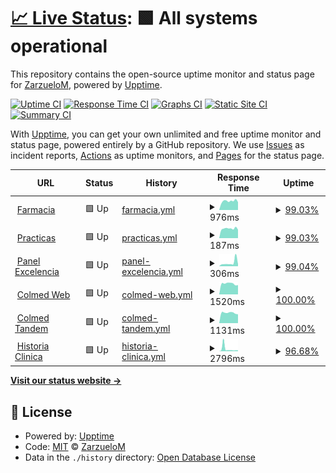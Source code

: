 # [📈 Live Status](https://ZarzueloM.github.io/status): <!--live status--> **🟩 All systems operational**

This repository contains the open-source uptime monitor and status page for [ZarzueloM](https://ZarzueloM.github.io/status), powered by [Upptime](https://github.com/upptime/upptime).

[![Uptime CI](https://github.com/ZarzueloM/status/workflows/Uptime%20CI/badge.svg)](https://github.com/ZarzueloM/status/actions?query=workflow%3A%22Uptime+CI%22)
[![Response Time CI](https://github.com/ZarzueloM/status/workflows/Response%20Time%20CI/badge.svg)](https://github.com/ZarzueloM/status/actions?query=workflow%3A%22Response+Time+CI%22)
[![Graphs CI](https://github.com/ZarzueloM/status/workflows/Graphs%20CI/badge.svg)](https://github.com/ZarzueloM/status/actions?query=workflow%3A%22Graphs+CI%22)
[![Static Site CI](https://github.com/ZarzueloM/status/workflows/Static%20Site%20CI/badge.svg)](https://github.com/ZarzueloM/status/actions?query=workflow%3A%22Static+Site+CI%22)
[![Summary CI](https://github.com/ZarzueloM/status/workflows/Summary%20CI/badge.svg)](https://github.com/ZarzueloM/status/actions?query=workflow%3A%22Summary+CI%22)

With [Upptime](https://upptime.js.org), you can get your own unlimited and free uptime monitor and status page, powered entirely by a GitHub repository. We use [Issues](https://github.com/ZarzueloM/status/issues) as incident reports, [Actions](https://github.com/ZarzueloM/status/actions) as uptime monitors, and [Pages](https://ZarzueloM.github.io/status) for the status page.

<!--start: status pages-->
<!-- This summary is generated by Upptime (https://github.com/upptime/upptime) -->
<!-- Do not edit this manually, your changes will be overwritten -->
<!-- prettier-ignore -->
| URL | Status | History | Response Time | Uptime |
| --- | ------ | ------- | ------------- | ------ |
| <img alt="" src="https://icons.duckduckgo.com/ip3/excelencia.myqnapcloud.com.ico" height="13"> [Farmacia](http://excelencia.myqnapcloud.com:3002/ColmedFcia/ValidarNew.aspx) | 🟩 Up | [farmacia.yml](https://github.com/ZarzueloM/status/commits/HEAD/history/farmacia.yml) | <details><summary><img alt="Response time graph" src="./graphs/farmacia/response-time-week.png" height="20"> 976ms</summary><br><a href="https://status.colmedsanjuan.com.ar/history/farmacia"><img alt="Response time 912" src="https://img.shields.io/endpoint?url=https%3A%2F%2Fraw.githubusercontent.com%2FZarzueloM%2Fstatus%2FHEAD%2Fapi%2Ffarmacia%2Fresponse-time.json"></a><br><a href="https://status.colmedsanjuan.com.ar/history/farmacia"><img alt="24-hour response time 1033" src="https://img.shields.io/endpoint?url=https%3A%2F%2Fraw.githubusercontent.com%2FZarzueloM%2Fstatus%2FHEAD%2Fapi%2Ffarmacia%2Fresponse-time-day.json"></a><br><a href="https://status.colmedsanjuan.com.ar/history/farmacia"><img alt="7-day response time 976" src="https://img.shields.io/endpoint?url=https%3A%2F%2Fraw.githubusercontent.com%2FZarzueloM%2Fstatus%2FHEAD%2Fapi%2Ffarmacia%2Fresponse-time-week.json"></a><br><a href="https://status.colmedsanjuan.com.ar/history/farmacia"><img alt="30-day response time 1007" src="https://img.shields.io/endpoint?url=https%3A%2F%2Fraw.githubusercontent.com%2FZarzueloM%2Fstatus%2FHEAD%2Fapi%2Ffarmacia%2Fresponse-time-month.json"></a><br><a href="https://status.colmedsanjuan.com.ar/history/farmacia"><img alt="1-year response time 945" src="https://img.shields.io/endpoint?url=https%3A%2F%2Fraw.githubusercontent.com%2FZarzueloM%2Fstatus%2FHEAD%2Fapi%2Ffarmacia%2Fresponse-time-year.json"></a></details> | <details><summary><a href="https://status.colmedsanjuan.com.ar/history/farmacia">99.03%</a></summary><a href="https://status.colmedsanjuan.com.ar/history/farmacia"><img alt="All-time uptime 98.42%" src="https://img.shields.io/endpoint?url=https%3A%2F%2Fraw.githubusercontent.com%2FZarzueloM%2Fstatus%2FHEAD%2Fapi%2Ffarmacia%2Fuptime.json"></a><br><a href="https://status.colmedsanjuan.com.ar/history/farmacia"><img alt="24-hour uptime 97.70%" src="https://img.shields.io/endpoint?url=https%3A%2F%2Fraw.githubusercontent.com%2FZarzueloM%2Fstatus%2FHEAD%2Fapi%2Ffarmacia%2Fuptime-day.json"></a><br><a href="https://status.colmedsanjuan.com.ar/history/farmacia"><img alt="7-day uptime 99.03%" src="https://img.shields.io/endpoint?url=https%3A%2F%2Fraw.githubusercontent.com%2FZarzueloM%2Fstatus%2FHEAD%2Fapi%2Ffarmacia%2Fuptime-week.json"></a><br><a href="https://status.colmedsanjuan.com.ar/history/farmacia"><img alt="30-day uptime 99.78%" src="https://img.shields.io/endpoint?url=https%3A%2F%2Fraw.githubusercontent.com%2FZarzueloM%2Fstatus%2FHEAD%2Fapi%2Ffarmacia%2Fuptime-month.json"></a><br><a href="https://status.colmedsanjuan.com.ar/history/farmacia"><img alt="1-year uptime 97.48%" src="https://img.shields.io/endpoint?url=https%3A%2F%2Fraw.githubusercontent.com%2FZarzueloM%2Fstatus%2FHEAD%2Fapi%2Ffarmacia%2Fuptime-year.json"></a></details>
| <img alt="" src="https://icons.duckduckgo.com/ip3/excelencia.myqnapcloud.com.ico" height="13"> [Practicas](http://excelencia.myqnapcloud.com:3002/Colmedpracticas/Login.aspx) | 🟩 Up | [practicas.yml](https://github.com/ZarzueloM/status/commits/HEAD/history/practicas.yml) | <details><summary><img alt="Response time graph" src="./graphs/practicas/response-time-week.png" height="20"> 187ms</summary><br><a href="https://status.colmedsanjuan.com.ar/history/practicas"><img alt="Response time 250" src="https://img.shields.io/endpoint?url=https%3A%2F%2Fraw.githubusercontent.com%2FZarzueloM%2Fstatus%2FHEAD%2Fapi%2Fpracticas%2Fresponse-time.json"></a><br><a href="https://status.colmedsanjuan.com.ar/history/practicas"><img alt="24-hour response time 195" src="https://img.shields.io/endpoint?url=https%3A%2F%2Fraw.githubusercontent.com%2FZarzueloM%2Fstatus%2FHEAD%2Fapi%2Fpracticas%2Fresponse-time-day.json"></a><br><a href="https://status.colmedsanjuan.com.ar/history/practicas"><img alt="7-day response time 187" src="https://img.shields.io/endpoint?url=https%3A%2F%2Fraw.githubusercontent.com%2FZarzueloM%2Fstatus%2FHEAD%2Fapi%2Fpracticas%2Fresponse-time-week.json"></a><br><a href="https://status.colmedsanjuan.com.ar/history/practicas"><img alt="30-day response time 191" src="https://img.shields.io/endpoint?url=https%3A%2F%2Fraw.githubusercontent.com%2FZarzueloM%2Fstatus%2FHEAD%2Fapi%2Fpracticas%2Fresponse-time-month.json"></a><br><a href="https://status.colmedsanjuan.com.ar/history/practicas"><img alt="1-year response time 236" src="https://img.shields.io/endpoint?url=https%3A%2F%2Fraw.githubusercontent.com%2FZarzueloM%2Fstatus%2FHEAD%2Fapi%2Fpracticas%2Fresponse-time-year.json"></a></details> | <details><summary><a href="https://status.colmedsanjuan.com.ar/history/practicas">99.03%</a></summary><a href="https://status.colmedsanjuan.com.ar/history/practicas"><img alt="All-time uptime 98.63%" src="https://img.shields.io/endpoint?url=https%3A%2F%2Fraw.githubusercontent.com%2FZarzueloM%2Fstatus%2FHEAD%2Fapi%2Fpracticas%2Fuptime.json"></a><br><a href="https://status.colmedsanjuan.com.ar/history/practicas"><img alt="24-hour uptime 97.70%" src="https://img.shields.io/endpoint?url=https%3A%2F%2Fraw.githubusercontent.com%2FZarzueloM%2Fstatus%2FHEAD%2Fapi%2Fpracticas%2Fuptime-day.json"></a><br><a href="https://status.colmedsanjuan.com.ar/history/practicas"><img alt="7-day uptime 99.03%" src="https://img.shields.io/endpoint?url=https%3A%2F%2Fraw.githubusercontent.com%2FZarzueloM%2Fstatus%2FHEAD%2Fapi%2Fpracticas%2Fuptime-week.json"></a><br><a href="https://status.colmedsanjuan.com.ar/history/practicas"><img alt="30-day uptime 99.78%" src="https://img.shields.io/endpoint?url=https%3A%2F%2Fraw.githubusercontent.com%2FZarzueloM%2Fstatus%2FHEAD%2Fapi%2Fpracticas%2Fuptime-month.json"></a><br><a href="https://status.colmedsanjuan.com.ar/history/practicas"><img alt="1-year uptime 97.85%" src="https://img.shields.io/endpoint?url=https%3A%2F%2Fraw.githubusercontent.com%2FZarzueloM%2Fstatus%2FHEAD%2Fapi%2Fpracticas%2Fuptime-year.json"></a></details>
| <img alt="" src="https://icons.duckduckgo.com/ip3/excelencia.myqnapcloud.com.ico" height="13"> [Panel Excelencia](http://excelencia.myqnapcloud.com:3002/PaneldeValidacion/Login.Aspx) | 🟩 Up | [panel-excelencia.yml](https://github.com/ZarzueloM/status/commits/HEAD/history/panel-excelencia.yml) | <details><summary><img alt="Response time graph" src="./graphs/panel-excelencia/response-time-week.png" height="20"> 306ms</summary><br><a href="https://status.colmedsanjuan.com.ar/history/panel-excelencia"><img alt="Response time 364" src="https://img.shields.io/endpoint?url=https%3A%2F%2Fraw.githubusercontent.com%2FZarzueloM%2Fstatus%2FHEAD%2Fapi%2Fpanel-excelencia%2Fresponse-time.json"></a><br><a href="https://status.colmedsanjuan.com.ar/history/panel-excelencia"><img alt="24-hour response time 668" src="https://img.shields.io/endpoint?url=https%3A%2F%2Fraw.githubusercontent.com%2FZarzueloM%2Fstatus%2FHEAD%2Fapi%2Fpanel-excelencia%2Fresponse-time-day.json"></a><br><a href="https://status.colmedsanjuan.com.ar/history/panel-excelencia"><img alt="7-day response time 306" src="https://img.shields.io/endpoint?url=https%3A%2F%2Fraw.githubusercontent.com%2FZarzueloM%2Fstatus%2FHEAD%2Fapi%2Fpanel-excelencia%2Fresponse-time-week.json"></a><br><a href="https://status.colmedsanjuan.com.ar/history/panel-excelencia"><img alt="30-day response time 221" src="https://img.shields.io/endpoint?url=https%3A%2F%2Fraw.githubusercontent.com%2FZarzueloM%2Fstatus%2FHEAD%2Fapi%2Fpanel-excelencia%2Fresponse-time-month.json"></a><br><a href="https://status.colmedsanjuan.com.ar/history/panel-excelencia"><img alt="1-year response time 361" src="https://img.shields.io/endpoint?url=https%3A%2F%2Fraw.githubusercontent.com%2FZarzueloM%2Fstatus%2FHEAD%2Fapi%2Fpanel-excelencia%2Fresponse-time-year.json"></a></details> | <details><summary><a href="https://status.colmedsanjuan.com.ar/history/panel-excelencia">99.04%</a></summary><a href="https://status.colmedsanjuan.com.ar/history/panel-excelencia"><img alt="All-time uptime 98.57%" src="https://img.shields.io/endpoint?url=https%3A%2F%2Fraw.githubusercontent.com%2FZarzueloM%2Fstatus%2FHEAD%2Fapi%2Fpanel-excelencia%2Fuptime.json"></a><br><a href="https://status.colmedsanjuan.com.ar/history/panel-excelencia"><img alt="24-hour uptime 97.70%" src="https://img.shields.io/endpoint?url=https%3A%2F%2Fraw.githubusercontent.com%2FZarzueloM%2Fstatus%2FHEAD%2Fapi%2Fpanel-excelencia%2Fuptime-day.json"></a><br><a href="https://status.colmedsanjuan.com.ar/history/panel-excelencia"><img alt="7-day uptime 99.04%" src="https://img.shields.io/endpoint?url=https%3A%2F%2Fraw.githubusercontent.com%2FZarzueloM%2Fstatus%2FHEAD%2Fapi%2Fpanel-excelencia%2Fuptime-week.json"></a><br><a href="https://status.colmedsanjuan.com.ar/history/panel-excelencia"><img alt="30-day uptime 99.78%" src="https://img.shields.io/endpoint?url=https%3A%2F%2Fraw.githubusercontent.com%2FZarzueloM%2Fstatus%2FHEAD%2Fapi%2Fpanel-excelencia%2Fuptime-month.json"></a><br><a href="https://status.colmedsanjuan.com.ar/history/panel-excelencia"><img alt="1-year uptime 97.62%" src="https://img.shields.io/endpoint?url=https%3A%2F%2Fraw.githubusercontent.com%2FZarzueloM%2Fstatus%2FHEAD%2Fapi%2Fpanel-excelencia%2Fuptime-year.json"></a></details>
| <img alt="" src="https://www.colmedsanjuan.com.ar/intranet/favicon.ico" height="13"> [Colmed Web](https://www.colmedsanjuan.com.ar) | 🟩 Up | [colmed-web.yml](https://github.com/ZarzueloM/status/commits/HEAD/history/colmed-web.yml) | <details><summary><img alt="Response time graph" src="./graphs/colmed-web/response-time-week.png" height="20"> 1520ms</summary><br><a href="https://status.colmedsanjuan.com.ar/history/colmed-web"><img alt="Response time 1671" src="https://img.shields.io/endpoint?url=https%3A%2F%2Fraw.githubusercontent.com%2FZarzueloM%2Fstatus%2FHEAD%2Fapi%2Fcolmed-web%2Fresponse-time.json"></a><br><a href="https://status.colmedsanjuan.com.ar/history/colmed-web"><img alt="24-hour response time 1320" src="https://img.shields.io/endpoint?url=https%3A%2F%2Fraw.githubusercontent.com%2FZarzueloM%2Fstatus%2FHEAD%2Fapi%2Fcolmed-web%2Fresponse-time-day.json"></a><br><a href="https://status.colmedsanjuan.com.ar/history/colmed-web"><img alt="7-day response time 1520" src="https://img.shields.io/endpoint?url=https%3A%2F%2Fraw.githubusercontent.com%2FZarzueloM%2Fstatus%2FHEAD%2Fapi%2Fcolmed-web%2Fresponse-time-week.json"></a><br><a href="https://status.colmedsanjuan.com.ar/history/colmed-web"><img alt="30-day response time 1678" src="https://img.shields.io/endpoint?url=https%3A%2F%2Fraw.githubusercontent.com%2FZarzueloM%2Fstatus%2FHEAD%2Fapi%2Fcolmed-web%2Fresponse-time-month.json"></a><br><a href="https://status.colmedsanjuan.com.ar/history/colmed-web"><img alt="1-year response time 1735" src="https://img.shields.io/endpoint?url=https%3A%2F%2Fraw.githubusercontent.com%2FZarzueloM%2Fstatus%2FHEAD%2Fapi%2Fcolmed-web%2Fresponse-time-year.json"></a></details> | <details><summary><a href="https://status.colmedsanjuan.com.ar/history/colmed-web">100.00%</a></summary><a href="https://status.colmedsanjuan.com.ar/history/colmed-web"><img alt="All-time uptime 99.88%" src="https://img.shields.io/endpoint?url=https%3A%2F%2Fraw.githubusercontent.com%2FZarzueloM%2Fstatus%2FHEAD%2Fapi%2Fcolmed-web%2Fuptime.json"></a><br><a href="https://status.colmedsanjuan.com.ar/history/colmed-web"><img alt="24-hour uptime 100.00%" src="https://img.shields.io/endpoint?url=https%3A%2F%2Fraw.githubusercontent.com%2FZarzueloM%2Fstatus%2FHEAD%2Fapi%2Fcolmed-web%2Fuptime-day.json"></a><br><a href="https://status.colmedsanjuan.com.ar/history/colmed-web"><img alt="7-day uptime 100.00%" src="https://img.shields.io/endpoint?url=https%3A%2F%2Fraw.githubusercontent.com%2FZarzueloM%2Fstatus%2FHEAD%2Fapi%2Fcolmed-web%2Fuptime-week.json"></a><br><a href="https://status.colmedsanjuan.com.ar/history/colmed-web"><img alt="30-day uptime 100.00%" src="https://img.shields.io/endpoint?url=https%3A%2F%2Fraw.githubusercontent.com%2FZarzueloM%2Fstatus%2FHEAD%2Fapi%2Fcolmed-web%2Fuptime-month.json"></a><br><a href="https://status.colmedsanjuan.com.ar/history/colmed-web"><img alt="1-year uptime 99.81%" src="https://img.shields.io/endpoint?url=https%3A%2F%2Fraw.githubusercontent.com%2FZarzueloM%2Fstatus%2FHEAD%2Fapi%2Fcolmed-web%2Fuptime-year.json"></a></details>
| <img alt="" src="https://icons.duckduckgo.com/ip3/colmed.tandemdigital.net.ico" height="13"> [Colmed Tandem](https://colmed.tandemdigital.net) | 🟩 Up | [colmed-tandem.yml](https://github.com/ZarzueloM/status/commits/HEAD/history/colmed-tandem.yml) | <details><summary><img alt="Response time graph" src="./graphs/colmed-tandem/response-time-week.png" height="20"> 1131ms</summary><br><a href="https://status.colmedsanjuan.com.ar/history/colmed-tandem"><img alt="Response time 1165" src="https://img.shields.io/endpoint?url=https%3A%2F%2Fraw.githubusercontent.com%2FZarzueloM%2Fstatus%2FHEAD%2Fapi%2Fcolmed-tandem%2Fresponse-time.json"></a><br><a href="https://status.colmedsanjuan.com.ar/history/colmed-tandem"><img alt="24-hour response time 970" src="https://img.shields.io/endpoint?url=https%3A%2F%2Fraw.githubusercontent.com%2FZarzueloM%2Fstatus%2FHEAD%2Fapi%2Fcolmed-tandem%2Fresponse-time-day.json"></a><br><a href="https://status.colmedsanjuan.com.ar/history/colmed-tandem"><img alt="7-day response time 1131" src="https://img.shields.io/endpoint?url=https%3A%2F%2Fraw.githubusercontent.com%2FZarzueloM%2Fstatus%2FHEAD%2Fapi%2Fcolmed-tandem%2Fresponse-time-week.json"></a><br><a href="https://status.colmedsanjuan.com.ar/history/colmed-tandem"><img alt="30-day response time 1192" src="https://img.shields.io/endpoint?url=https%3A%2F%2Fraw.githubusercontent.com%2FZarzueloM%2Fstatus%2FHEAD%2Fapi%2Fcolmed-tandem%2Fresponse-time-month.json"></a><br><a href="https://status.colmedsanjuan.com.ar/history/colmed-tandem"><img alt="1-year response time 1165" src="https://img.shields.io/endpoint?url=https%3A%2F%2Fraw.githubusercontent.com%2FZarzueloM%2Fstatus%2FHEAD%2Fapi%2Fcolmed-tandem%2Fresponse-time-year.json"></a></details> | <details><summary><a href="https://status.colmedsanjuan.com.ar/history/colmed-tandem">100.00%</a></summary><a href="https://status.colmedsanjuan.com.ar/history/colmed-tandem"><img alt="All-time uptime 95.01%" src="https://img.shields.io/endpoint?url=https%3A%2F%2Fraw.githubusercontent.com%2FZarzueloM%2Fstatus%2FHEAD%2Fapi%2Fcolmed-tandem%2Fuptime.json"></a><br><a href="https://status.colmedsanjuan.com.ar/history/colmed-tandem"><img alt="24-hour uptime 100.00%" src="https://img.shields.io/endpoint?url=https%3A%2F%2Fraw.githubusercontent.com%2FZarzueloM%2Fstatus%2FHEAD%2Fapi%2Fcolmed-tandem%2Fuptime-day.json"></a><br><a href="https://status.colmedsanjuan.com.ar/history/colmed-tandem"><img alt="7-day uptime 100.00%" src="https://img.shields.io/endpoint?url=https%3A%2F%2Fraw.githubusercontent.com%2FZarzueloM%2Fstatus%2FHEAD%2Fapi%2Fcolmed-tandem%2Fuptime-week.json"></a><br><a href="https://status.colmedsanjuan.com.ar/history/colmed-tandem"><img alt="30-day uptime 100.00%" src="https://img.shields.io/endpoint?url=https%3A%2F%2Fraw.githubusercontent.com%2FZarzueloM%2Fstatus%2FHEAD%2Fapi%2Fcolmed-tandem%2Fuptime-month.json"></a><br><a href="https://status.colmedsanjuan.com.ar/history/colmed-tandem"><img alt="1-year uptime 95.01%" src="https://img.shields.io/endpoint?url=https%3A%2F%2Fraw.githubusercontent.com%2FZarzueloM%2Fstatus%2FHEAD%2Fapi%2Fcolmed-tandem%2Fuptime-year.json"></a></details>
| <img alt="" src="https://icons.duckduckgo.com/ip3/excelenciadigital.online.ico" height="13"> [Historia Clinica](https://excelenciadigital.online/hcweb/Login.aspx) | 🟩 Up | [historia-clinica.yml](https://github.com/ZarzueloM/status/commits/HEAD/history/historia-clinica.yml) | <details><summary><img alt="Response time graph" src="./graphs/historia-clinica/response-time-week.png" height="20"> 2796ms</summary><br><a href="https://status.colmedsanjuan.com.ar/history/historia-clinica"><img alt="Response time 4079" src="https://img.shields.io/endpoint?url=https%3A%2F%2Fraw.githubusercontent.com%2FZarzueloM%2Fstatus%2FHEAD%2Fapi%2Fhistoria-clinica%2Fresponse-time.json"></a><br><a href="https://status.colmedsanjuan.com.ar/history/historia-clinica"><img alt="24-hour response time 1123" src="https://img.shields.io/endpoint?url=https%3A%2F%2Fraw.githubusercontent.com%2FZarzueloM%2Fstatus%2FHEAD%2Fapi%2Fhistoria-clinica%2Fresponse-time-day.json"></a><br><a href="https://status.colmedsanjuan.com.ar/history/historia-clinica"><img alt="7-day response time 2796" src="https://img.shields.io/endpoint?url=https%3A%2F%2Fraw.githubusercontent.com%2FZarzueloM%2Fstatus%2FHEAD%2Fapi%2Fhistoria-clinica%2Fresponse-time-week.json"></a><br><a href="https://status.colmedsanjuan.com.ar/history/historia-clinica"><img alt="30-day response time 1563" src="https://img.shields.io/endpoint?url=https%3A%2F%2Fraw.githubusercontent.com%2FZarzueloM%2Fstatus%2FHEAD%2Fapi%2Fhistoria-clinica%2Fresponse-time-month.json"></a><br><a href="https://status.colmedsanjuan.com.ar/history/historia-clinica"><img alt="1-year response time 4079" src="https://img.shields.io/endpoint?url=https%3A%2F%2Fraw.githubusercontent.com%2FZarzueloM%2Fstatus%2FHEAD%2Fapi%2Fhistoria-clinica%2Fresponse-time-year.json"></a></details> | <details><summary><a href="https://status.colmedsanjuan.com.ar/history/historia-clinica">96.68%</a></summary><a href="https://status.colmedsanjuan.com.ar/history/historia-clinica"><img alt="All-time uptime 99.14%" src="https://img.shields.io/endpoint?url=https%3A%2F%2Fraw.githubusercontent.com%2FZarzueloM%2Fstatus%2FHEAD%2Fapi%2Fhistoria-clinica%2Fuptime.json"></a><br><a href="https://status.colmedsanjuan.com.ar/history/historia-clinica"><img alt="24-hour uptime 97.69%" src="https://img.shields.io/endpoint?url=https%3A%2F%2Fraw.githubusercontent.com%2FZarzueloM%2Fstatus%2FHEAD%2Fapi%2Fhistoria-clinica%2Fuptime-day.json"></a><br><a href="https://status.colmedsanjuan.com.ar/history/historia-clinica"><img alt="7-day uptime 96.68%" src="https://img.shields.io/endpoint?url=https%3A%2F%2Fraw.githubusercontent.com%2FZarzueloM%2Fstatus%2FHEAD%2Fapi%2Fhistoria-clinica%2Fuptime-week.json"></a><br><a href="https://status.colmedsanjuan.com.ar/history/historia-clinica"><img alt="30-day uptime 99.24%" src="https://img.shields.io/endpoint?url=https%3A%2F%2Fraw.githubusercontent.com%2FZarzueloM%2Fstatus%2FHEAD%2Fapi%2Fhistoria-clinica%2Fuptime-month.json"></a><br><a href="https://status.colmedsanjuan.com.ar/history/historia-clinica"><img alt="1-year uptime 99.14%" src="https://img.shields.io/endpoint?url=https%3A%2F%2Fraw.githubusercontent.com%2FZarzueloM%2Fstatus%2FHEAD%2Fapi%2Fhistoria-clinica%2Fuptime-year.json"></a></details>

<!--end: status pages-->

[**Visit our status website →**](https://ZarzueloM.github.io/status)

## 📄 License

- Powered by: [Upptime](https://github.com/upptime/upptime)
- Code: [MIT](./LICENSE) © [ZarzueloM](https://ZarzueloM.github.io/status)
- Data in the `./history` directory: [Open Database License](https://opendatacommons.org/licenses/odbl/1-0/)
